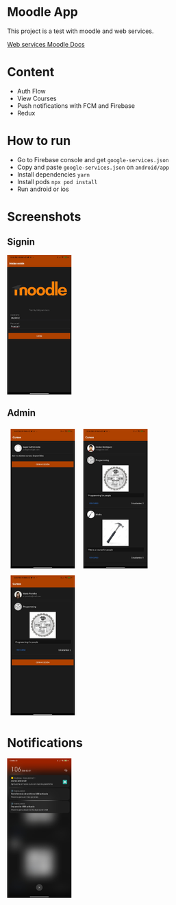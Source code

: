 # Moodle App 

This project is a test with moodle and web services.

[Web services Moodle Docs](https://docs.moodle.org/dev/Web_service_API_functions)
# Content

- Auth Flow 
- View Courses 
- Push notifications with FCM and Firebase
- Redux 

# How to run 
- Go to Firebase console and get `google-services.json` 
- Copy and paste `google-services.json` on `android/app`
- Install dependencies `yarn`
- Install pods `npx pod install`
- Run android or ios

# **Screenshots**
## Signin
<div style='margin-bottom: 8px'>
<img width='150px' align="center" src="screenshots/001.jpg"/>
</div>

## Admin 

<div style='margin-bottom: 8px'>
<img style='margin: 8px' width='150px' align="center" src="screenshots/002.jpg"/>
<img style='margin: 8px' width='150px' align="center" src="screenshots/003.jpg"/>
<img style='margin: 8px' width='150px' align="center" src="screenshots/004.jpg"/>
</div>

# Notifications
<div style='margin-bottom: 8px'>
<img width='150px' align="center" src="screenshots/005.jpg"/>
</div>
